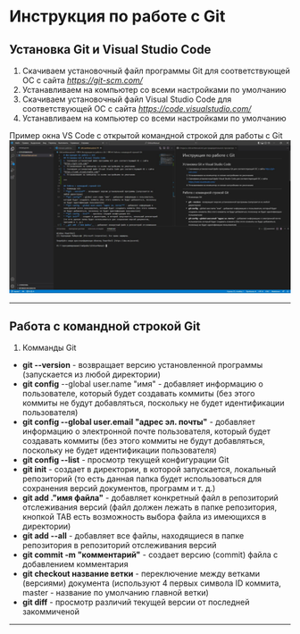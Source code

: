 # Инструкция по работе с Git
## Установка Git и Visual Studio Code
1. Скачиваем установочный файл программы Git для соответствующей ОС с сайта *https://git-scm.com/*
2. Устанавливаем на компьютер со всеми настройками по умолчанию
3. Скачиваем установочный файл Visual Studio Code для соответствующей ОС с сайта *https://code.visualstudio.com/*
4. Устанавливаем на компьютер со всеми настройками по умолчанию

Пример окна VS Code с открытой командной строкой для работы с Git
![Пример окна VS Code с открытой командной строкой для работы с Git](.\Screenshot_1.jpg)

***

## Работа с командной строкой Git
1. Комманды Git
* **git --version** - возвращает версию установленной программы (запускается из любой директории)
* **git config** --global user.name "имя" - добавляет информацию о пользователе, который будет создавать коммиты (без этого коммиты не будут добавляться, поскольку не будет идентификации пользователя)
* **git config --global user.email "адрес эл. почты"** - добавляет информацию о электронной почте пользователя, который будет создавать коммиты (без этого коммиты не будут добавляться, поскольку не будет идентификации пользователя)
* **git config --list** - просмотр текущей конфигурации Git
* **git init** - создает в директории, в которой запускается, локальный репозиторий (то есть данная папка будет использоваться для сохранения версий документов, программ и т. д.)
* __git add .\"имя файла"__ - добавляет конкретный файл в репозиторий отслеживания версий (файл должен лежать в папке репозитория, кнопкой TAB есть возможность выбора файла из имеющихся в директории)
* **git add --all** - добавляет все файлы, находящиеся в папке репозитория в репозиторий отслеживания версий
* __git commit -m "комментарий"__ - создает версию (commit) файла с добавлением комментария
* **git checkout название ветки** - переключение между ветками (версиями) документа (используют 4 первых символа ID коммита, master - название по умолчанию главной ветки)
* __git diff__ - просмотр различий текущей версии от последней закоммиченой

***

